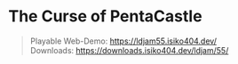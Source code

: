 # The Curse of PentaCastle

> Playable Web-Demo: https://ldjam55.isiko404.dev/ \
> Downloads: https://downloads.isiko404.dev/ldjam/55/
